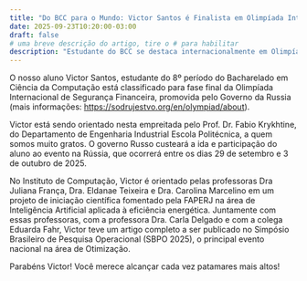 ```yaml
---
title: "Do BCC para o Mundo: Victor Santos é Finalista em Olimpíada Internacional de Segurança Financeira na Rússia"
date: 2025-09-23T10:20:00-03:00
draft: false
# uma breve descrição do artigo, tire o # para habilitar
description: "Estudante do BCC se destaca internacionalmente em Olimpíada de Segurança Financeira e tem artigo aceito no SBPO 2025"
---
```


O nosso aluno Victor Santos, estudante do 8º período do Bacharelado em Ciência da Computação está classificado para fase final da Olimpíada Internacional de Segurança Financeira, promovida pelo Governo da Russia (mais informações: https://sodrujestvo.org/en/olympiad/about).

Victor está sendo orientado nesta empreitada pelo Prof. Dr. Fabio Krykhtine, do Departamento de Engenharia Industrial Escola Politécnica, a quem somos muito gratos. O governo Russo custeará a ida e participação do aluno ao evento na Rússia, que ocorrerá entre os dias 29 de setembro e 3 de outubro de 2025.

No Instituto de Computação, Victor é orientado pelas professoras Dra Juliana França, Dra. Eldanae Teixeira e Dra. Carolina Marcelino em um projeto de iniciação científica fomentado pela FAPERJ na área de Inteligência Artificial aplicada à eficiência energética. Juntamente com essas professoras, com a professora Dra. Carla Delgado e com a colega Eduarda Fahr, Victor teve um artigo completo a ser publicado no Simpósio Brasileiro de Pesquisa Operacional (SBPO 2025), o principal evento nacional na área de Otimização.

Parabéns Victor! Você merece alcançar cada vez patamares mais altos!
